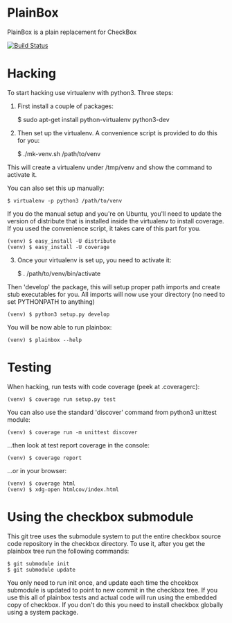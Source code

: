 PlainBox
========

PlainBox is a plain replacement for CheckBox

[![Build Status](https://travis-ci.org/zyga/plainbox.png)](https://travis-ci.org/zyga/plainbox)


Hacking
=======

To start hacking use virtualenv with python3. Three steps:


1. First install a couple of packages:

    $ sudo apt-get install python-virtualenv python3-dev

2. Then set up the virtualenv. A convenience script is provided to do this for
   you:

    $ ./mk-venv.sh /path/to/venv

This will create a virtualenv under /tmp/venv and show the command to activate
it.

You can also set this up manually:

    $ virtualenv -p python3 /path/to/venv

If you do the manual setup and you're on  Ubuntu, you'll need to update the
version of distribute that is installed inside the virtualenv to install
coverage. If you used the convenience script, it takes care of this part for
you.

    (venv) $ easy_install -U distribute
    (venv) $ easy_install -U coverage

3. Once your virtualenv is set up, you need to activate it:

    $ . /path/to/venv/bin/activate


Then 'develop' the package, this will setup proper path imports and create stub
executables for you. All imports will now use your directory (no need to set
PYTHONPATH to anything)

    (venv) $ python3 setup.py develop

You will be now able to run plainbox:

    (venv) $ plainbox --help

Testing
=======

When hacking, run tests with code coverage (peek at .coveragerc):

    (venv) $ coverage run setup.py test

You can also use the standard 'discover' command from python3 unittest module:

    (venv) $ coverage run -m unittest discover

...then look at test report coverage in the console:

    (venv) $ coverage report

...or in your browser:

    (venv) $ coverage html
    (venv) $ xdg-open htmlcov/index.html

Using the checkbox submodule
============================

This git tree uses the submodule system to put the entire checkbox source code
repository in the checkbox directory. To use it, after you get the plainbox
tree run the following commands:

    $ git submodule init
    $ git submodule update

You only need to run init once, and update each time the chcekbox submodule is
updated to point to new commit in the checkbox tree. If you use this all of
plainbox tests and actual code will run using the embedded copy of checkbox. If
you don't do this you need to install checkbox globally using a system package.
